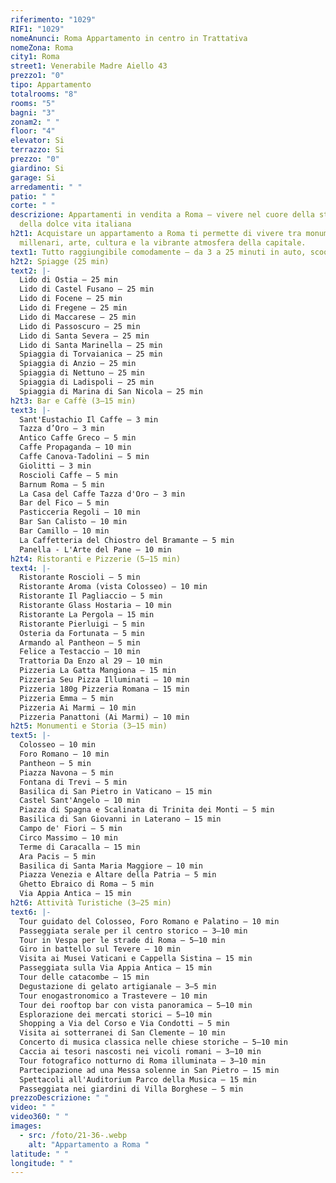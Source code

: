 ```yaml
---
riferimento: "1029"
RIF1: "1029"
nomeAnunci: Roma Appartamento in centro in Trattativa
nomeZona: Roma
city1: Roma
street1: Venerabile Madre Aiello 43
prezzo1: "0"
tipo: Appartamento
totalrooms: "8"
rooms: "5"
bagni: "3"
zonam2: " "
floor: "4"
elevator: Si
terrazzo: Si
prezzo: "0"
giardino: Si
garage: Si
arredamenti: " "
patio: " "
corte: " "
descrizione: Appartamenti in vendita a Roma – vivere nel cuore della storia e
  della dolce vita italiana
h2t1: Acquistare un appartamento a Roma ti permette di vivere tra monumenti
  millenari, arte, cultura e la vibrante atmosfera della capitale.
text1: Tutto raggiungibile comodamente – da 3 a 25 minuti in auto, scooter o a piedi.
h2t2: Spiagge (25 min)
text2: |-
  Lido di Ostia – 25 min
  Lido di Castel Fusano – 25 min
  Lido di Focene – 25 min
  Lido di Fregene – 25 min
  Lido di Maccarese – 25 min
  Lido di Passoscuro – 25 min
  Lido di Santa Severa – 25 min
  Lido di Santa Marinella – 25 min
  Spiaggia di Torvaianica – 25 min
  Spiaggia di Anzio – 25 min
  Spiaggia di Nettuno – 25 min
  Spiaggia di Ladispoli – 25 min
  Spiaggia di Marina di San Nicola – 25 min
h2t3: Bar e Caffè (3–15 min)
text3: |-
  Sant'Eustachio Il Caffe – 3 min
  Tazza d’Oro – 3 min
  Antico Caffe Greco – 5 min
  Caffe Propaganda – 10 min
  Caffe Canova-Tadolini – 5 min
  Giolitti – 3 min
  Roscioli Caffe – 5 min
  Barnum Roma – 5 min
  La Casa del Caffe Tazza d'Oro – 3 min
  Bar del Fico – 5 min
  Pasticceria Regoli – 10 min
  Bar San Calisto – 10 min
  Bar Camillo – 10 min
  La Caffetteria del Chiostro del Bramante – 5 min
  Panella - L'Arte del Pane – 10 min
h2t4: Ristoranti e Pizzerie (5–15 min)
text4: |-
  Ristorante Roscioli – 5 min
  Ristorante Aroma (vista Colosseo) – 10 min
  Ristorante Il Pagliaccio – 5 min
  Ristorante Glass Hostaria – 10 min
  Ristorante La Pergola – 15 min
  Ristorante Pierluigi – 5 min
  Osteria da Fortunata – 5 min
  Armando al Pantheon – 5 min
  Felice a Testaccio – 10 min
  Trattoria Da Enzo al 29 – 10 min
  Pizzeria La Gatta Mangiona – 15 min
  Pizzeria Seu Pizza Illuminati – 10 min
  Pizzeria 180g Pizzeria Romana – 15 min
  Pizzeria Emma – 5 min
  Pizzeria Ai Marmi – 10 min
  Pizzeria Panattoni (Ai Marmi) – 10 min
h2t5: Monumenti e Storia (3–15 min)
text5: |-
  Colosseo – 10 min
  Foro Romano – 10 min
  Pantheon – 5 min
  Piazza Navona – 5 min
  Fontana di Trevi – 5 min
  Basilica di San Pietro in Vaticano – 15 min
  Castel Sant'Angelo – 10 min
  Piazza di Spagna e Scalinata di Trinita dei Monti – 5 min
  Basilica di San Giovanni in Laterano – 15 min
  Campo de' Fiori – 5 min
  Circo Massimo – 10 min
  Terme di Caracalla – 15 min
  Ara Pacis – 5 min
  Basilica di Santa Maria Maggiore – 10 min
  Piazza Venezia e Altare della Patria – 5 min
  Ghetto Ebraico di Roma – 5 min
  Via Appia Antica – 15 min
h2t6: Attività Turistiche (3–25 min)
text6: |-
  Tour guidato del Colosseo, Foro Romano e Palatino – 10 min
  Passeggiata serale per il centro storico – 3–10 min
  Tour in Vespa per le strade di Roma – 5–10 min
  Giro in battello sul Tevere – 10 min
  Visita ai Musei Vaticani e Cappella Sistina – 15 min
  Passeggiata sulla Via Appia Antica – 15 min
  Tour delle catacombe – 15 min
  Degustazione di gelato artigianale – 3–5 min
  Tour enogastronomico a Trastevere – 10 min
  Tour dei rooftop bar con vista panoramica – 5–10 min
  Esplorazione dei mercati storici – 5–10 min
  Shopping a Via del Corso e Via Condotti – 5 min
  Visita ai sotterranei di San Clemente – 10 min
  Concerto di musica classica nelle chiese storiche – 5–10 min
  Caccia ai tesori nascosti nei vicoli romani – 3–10 min
  Tour fotografico notturno di Roma illuminata – 3–10 min
  Partecipazione ad una Messa solenne in San Pietro – 15 min
  Spettacoli all'Auditorium Parco della Musica – 15 min
  Passeggiata nei giardini di Villa Borghese – 5 min
prezzoDescrizione: " "
video: " "
video360: " "
images:
  - src: /foto/21-36-.webp
    alt: "Appartamento a Roma "
latitude: " "
longitude: " "
---
```

